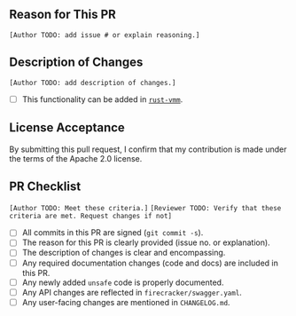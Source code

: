 ## Reason for This PR

`[Author TODO: add issue # or explain reasoning.]`

## Description of Changes

`[Author TODO: add description of changes.]`

- [ ] This functionality can be added in [`rust-vmm`](https://github.com/rust-vmm).

## License Acceptance

By submitting this pull request, I confirm that my contribution is made under
the terms of the Apache 2.0 license.

## PR Checklist

`[Author TODO: Meet these criteria.]`
`[Reviewer TODO: Verify that these criteria are met. Request changes if not]`

- [ ] All commits in this PR are signed (`git commit -s`).
- [ ] The reason for this PR is clearly provided (issue no. or explanation).
- [ ] The description of changes is clear and encompassing.
- [ ] Any required documentation changes (code and docs) are included in this PR.
- [ ] Any newly added `unsafe` code is properly documented.
- [ ] Any API changes are reflected in `firecracker/swagger.yaml`.
- [ ] Any user-facing changes are mentioned in `CHANGELOG.md`.
